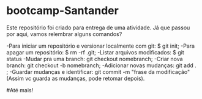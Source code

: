 # bootcamp-Santander

Este repositório foi criado para entrega de uma atividade. Já que passou por aqui, vamos relembrar alguns comandos?

-Para iniciar um repositório e versionar localmente com git: $ git init;
-Para apagar um repositório: $ rm -rf .git;
-Listar arquivos modificados: $ git status
-Mudar pra uma branch: git checkout nomebranch;
-Criar nova branch: git checkout -b nomebranch;
-Adicionar novas mudanças: git add . ;
-Guardar mudanças e identificar: git commit -m "frase da modificação"
(Assim vc guarda as mudanças, pode retomar depois).

#Até mais!
